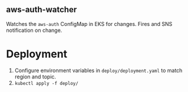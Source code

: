 aws-auth-watcher
---------

Watches the `aws-auth` ConfigMap in EKS for changes. Fires and SNS notification on change.

Deployment
=========

1. Configure environment variables in `deploy/deployment.yaml` to match region and topic.
2. `kubectl apply -f deploy/`
